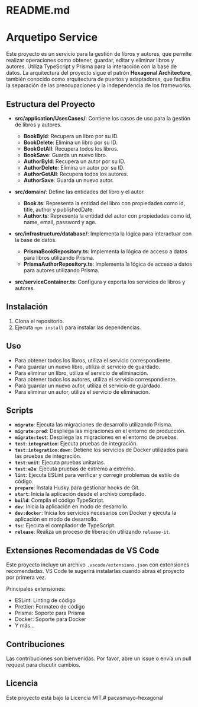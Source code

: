 # README.md

# Arquetipo Service

Este proyecto es un servicio para la gestión de libros y autores, que permite realizar operaciones como obtener, guardar, editar y eliminar libros y autores. Utiliza TypeScript y Prisma para la interacción con la base de datos. La arquitectura del proyecto sigue el patrón **Hexagonal Architecture**, también conocido como arquitectura de puertos y adaptadores, que facilita la separación de las preocupaciones y la independencia de los frameworks.

## Estructura del Proyecto

- **src/application/UsesCases/**: Contiene los casos de uso para la gestión de libros y autores.

  - **BookById**: Recupera un libro por su ID.
  - **BookDelete**: Elimina un libro por su ID.
  - **BookGetAll**: Recupera todos los libros.
  - **BookSave**: Guarda un nuevo libro.
  - **AuthorById**: Recupera un autor por su ID.
  - **AuthorDelete**: Elimina un autor por su ID.
  - **AuthorGetAll**: Recupera todos los autores.
  - **AuthorSave**: Guarda un nuevo autor.

- **src/domain/**: Define las entidades del libro y el autor.

  - **Book.ts**: Representa la entidad del libro con propiedades como id, title, author y publishedDate.
  - **Author.ts**: Representa la entidad del autor con propiedades como id, name, email, password y age.

- **src/infrastructure/database/**: Implementa la lógica para interactuar con la base de datos.

  - **PrismaBookRepository.ts**: Implementa la lógica de acceso a datos para libros utilizando Prisma.
  - **PrismaAuthorRepository.ts**: Implementa la lógica de acceso a datos para autores utilizando Prisma.

- **src/serviceContainer.ts**: Configura y exporta los servicios de libros y autores.

## Instalación

1. Clona el repositorio.
2. Ejecuta `npm install` para instalar las dependencias.

## Uso

- Para obtener todos los libros, utiliza el servicio correspondiente.
- Para guardar un nuevo libro, utiliza el servicio de guardado.
- Para eliminar un libro, utiliza el servicio de eliminación.
- Para obtener todos los autores, utiliza el servicio correspondiente.
- Para guardar un nuevo autor, utiliza el servicio de guardado.
- Para eliminar un autor, utiliza el servicio de eliminación.

## Scripts

- **`migrate`**: Ejecuta las migraciones de desarrollo utilizando Prisma.
- **`migrate:prod`**: Despliega las migraciones en el entorno de producción.
- **`migrate:test`**: Despliega las migraciones en el entorno de pruebas.
- **`test:integration`**: Ejecuta pruebas de integración.
- **`test:integration:down`**: Detiene los servicios de Docker utilizados para las pruebas de integración.
- **`test:unit`**: Ejecuta pruebas unitarias.
- **`test:e2e`**: Ejecuta pruebas de extremo a extremo.
- **`lint`**: Ejecuta ESLint para verificar y corregir problemas de estilo de código.
- **`prepare`**: Instala Husky para gestionar hooks de Git.
- **`start`**: Inicia la aplicación desde el archivo compilado.
- **`build`**: Compila el código TypeScript.
- **`dev`**: Inicia la aplicación en modo de desarrollo.
- **`dev:docker`**: Inicia los servicios necesarios con Docker y ejecuta la aplicación en modo de desarrollo.
- **`tsc`**: Ejecuta el compilador de TypeScript.
- **`release`**: Realiza un proceso de liberación utilizando `release-it`.

## Extensiones Recomendadas de VS Code

Este proyecto incluye un archivo `.vscode/extensions.json` con extensiones recomendadas. VS Code te sugerirá instalarlas cuando abras el proyecto por primera vez.

Principales extensiones:

- ESLint: Linting de código
- Prettier: Formateo de código
- Prisma: Soporte para Prisma
- Docker: Soporte para Docker
- Y más...

## Contribuciones

Las contribuciones son bienvenidas. Por favor, abre un issue o envía un pull request para discutir cambios.

## Licencia

Este proyecto está bajo la Licencia MIT.# pacasmayo-hexagonal
